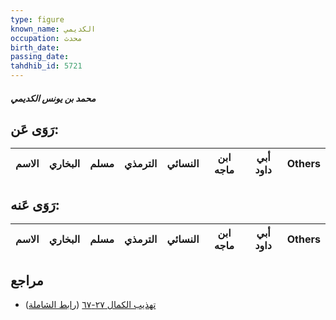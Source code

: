 ```yaml
---
type: figure
known_name: الكديمي
occupation: محدث
birth_date:
passing_date:
tahdhib_id: 5721
---
```

##### محمد بن يونس الكديمي

## رَوَى عَن:
| الاسم | البخاري | مسلم | الترمذي | النسائي | ابن ماجه | أبي داود | Others |
| ----- | ------- | ---- | ------- | ------- | -------- | -------- | ------ |
## رَوَى عَنه:
| الاسم | البخاري | مسلم | الترمذي | النسائي | ابن ماجه | أبي داود | Others |
| ----- | ------- | ---- | ------- | ------- | -------- | -------- | ------ |
## مراجع
- [تهذيب الكمال ٢٧-٦٧](obsidian://open?vault=Tahdhib-al-Kamal&file=Figures/٥٧٢١-محمد%20بن%20يونس%20الكديمي) ([رابط الشاملة](https://shamela.ws/book/3722/14456))